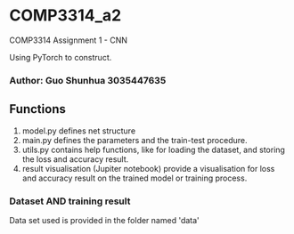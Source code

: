 # COMP3314_a2
COMP3314 Assignment 1 - CNN

Using PyTorch to construct.

### Author: Guo Shunhua 3035447635 

## Functions

1. model.py defines net structure
2. main.py defines the parameters and the train-test procedure.
3. utils.py contains help functions, like for loading the dataset, and storing the loss and accuracy result.
4. result visualisation (Jupiter notebook) provide a visualisation for loss and accuracy result on the trained model or training process.

### Dataset AND training result
Data set used is provided in the folder named 'data'
